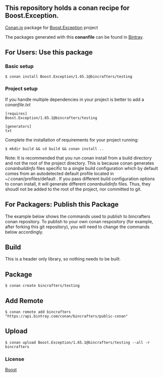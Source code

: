 ## This repository holds a conan recipe for Boost.Exception.

[Conan.io](https://conan.io) package for [Boost.Exception](https://github.com/Boostorg/Exception) project

The packages generated with this **conanfile** can be found in [Bintray](https://bintray.com/bincrafters/public-conan/Boost.Exception%3Abincrafters).

## For Users: Use this package

### Basic setup

    $ conan install Boost.Exception/1.65.1@bincrafters/testing

### Project setup

If you handle multiple dependencies in your project is better to add a *conanfile.txt*

    [requires]
    Boost.Exception/1.65.1@bincrafters/testing

    [generators]
    txt

Complete the installation of requirements for your project running:</small></span>

    $ mkdir build && cd build && conan install ..
	
Note: It is recommended that you run conan install from a build directory and not the root of the project directory.  This is because conan generates *conanbuildinfo* files specific to a single build configuration which by default comes from an autodetected default profile located in ~/.conan/profiles/default .  If you pass different build configuration options to conan install, it will generate different *conanbuildinfo* files.  Thus, they shoudl not be added to the root of the project, nor committed to git. 

## For Packagers: Publish this Package

The example below shows the commands used to publish to bincrafters conan repository. To publish to your own conan respository (for example, after forking this git repository), you will need to change the commands below accordingly. 

## Build  

This is a header only library, so nothing needs to be built.

## Package 

    $ conan create bincrafters/testing
	
## Add Remote

	$ conan remote add bincrafters "https://api.bintray.com/conan/bincrafters/public-conan"

## Upload

    $ conan upload Boost.Exception/1.65.1@bincrafters/testing --all -r bincrafters

### License
[Boost](LICENSE)
